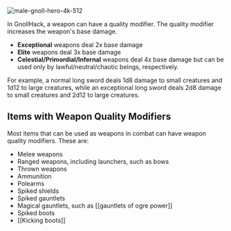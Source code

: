 ![male-gnoll-hero-4k-512](https://github.com/hyvanmielenpelit/GnollHack/assets/16661034/56a46cfe-a2c6-4382-a8af-ad74ef78771f)

In GnollHack, a weapon can have a quality modifier. The quality modifier increases the weapon's base damage.
- **Exceptional** weapons deal 2x base damage
- **Elite** weapons deal 3x base damage
- **Celestial/Primordial/Infernal** weapons deal 4x base damage but can be used only by lawful/neutral/chaotic beings, respectively.

For example, a normal long sword deals 1d8 damage to small creatures and 1d12 to large creatures, while an exceptional long sword deals 2d8 damage to small creatures and 2d12 to large creatures.

## Items with Weapon Quality Modifiers

Most items that can be used as weapons in combat can have weapon quality modifiers. These are:
- Melee weapons
- Ranged weapons, including launchers, such as bows
- Thrown weapons
- Ammunition
- Polearms
- Spiked shields
- Spiked gauntlets
- Magical gauntlets, such as [[gauntlets of ogre power]]
- Spiked boots
- [[Kicking boots]]